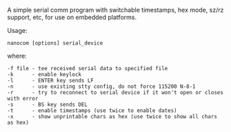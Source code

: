 A simple serial comm program with switchable timestamps, hex mode, sz/rz
support, etc, for use on embedded platforms.

Usage:

    nanocom [options] serial_device

where:

    -f file - tee received serial data to specified file
    -k      - enable keylock
    -l      - ENTER key sends LF 
    -n      - use existing stty config, do not force 115200 N-8-1
    -r      - try to reconnect to serial device if it won't open or closes with error
    -s      - BS key sends DEL 
    -t      - enable timestamps (use twice to enable dates)
    -x      - show unprintable chars as hex (use twice to show all chars as hex)
